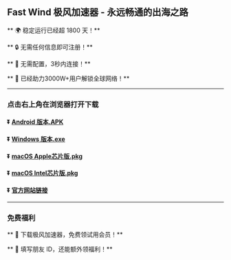 ## Fast Wind 极风加速器 - 永远畅通的出海之路

** :earth_africa: 稳定运行已经超 1800 天！**

** :lock: 无需任何信息即可注册！**

** :rocket: 无需配置，3秒内连接！**

** :man: 已经助力3000W+用户解锁全球网络！**

----
### 点击右上角在浏览器打开下载
#### :arrow_double_down: [Android 版本.APK](https://app.jfeng.net/download/android/wind-1.1.3-release.apk)
#### :arrow_double_down: [Windows 版本.exe](https://app.jfeng.net/download/windows/FastWindSetup-x86-1.4.0.zip)
#### :arrow_double_down: [macOS Apple芯片版.pkg](https://app.jfeng.net/download/macos/fastwind-1.4.0-arm64.pkg)
#### :arrow_double_down: [macOS Intel芯片版.pkg](https://app.jfeng.net/download/macos/fastwind-1.4.0.pkg)

#### :arrow_double_down: [官方网站链接](https://jfeng.net)
----
### 免费福利
** :gift: 下载极风加速器，免费领试用会员！**

** :gift: 填写朋友 ID，还能额外领福利！**
